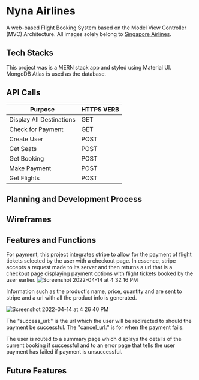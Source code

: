 
# Nyna Airlines

A web-based Flight Booking System based on the Model View Controller (MVC) Architecture. All images solely belong to [Singapore Airlines](https://www.singaporeair.com).

## Tech Stacks 
This project was is a MERN stack app and styled using Material UI. MongoDB Atlas is used as the database.

## API Calls

|Purpose|HTTPS VERB|
|----|-----| 
|Display All Destinations|GET|
|Check for Payment|GET|
|Create User|POST|
|Get Seats|POST|
|Get Booking|POST|
|Make Payment|POST|
|Get Flights|POST|

## Planning and Development Process

## Wireframes

## Features and Functions


For payment, this project integrates stripe to allow for the payment of flight tickets selected by the user with a checkout page. In essence, stripe accepts a request made to its server and then returns a url that is a checkout page displaying payment options with flight tickets booked by the user earlier.
![Screenshot 2022-04-14 at 4 32 16 PM](https://user-images.githubusercontent.com/97426227/163346478-6f9f08b5-4939-49bd-aab2-9e3313084dbf.png)

Information such as the product's name, price, quantity and are sent to stripe and a url with all the product info is generated.

![Screenshot 2022-04-14 at 4 26 40 PM](https://user-images.githubusercontent.com/97426227/163345404-08cf18dc-b5c8-4bc7-b8c5-6149d5582270.png)


The "success_url:" is the url which the user will be redirected to should the payment be successful.
The "cancel_url:" is for when the payment fails.

The user is routed to a summary page which displays the details of the current booking if successful and to an error page that tells the user payment has failed if payment is unsuccessful.

## Future Features

